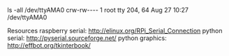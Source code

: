 ls -all /dev/ttyAMA0
crw-rw---- 1 root tty 204, 64 Aug 27 10:27 /dev/ttyAMA0

Resources
raspberry serial: http://elinux.org/RPi_Serial_Connection
python serial: http://pyserial.sourceforge.net/
python graphics: http://effbot.org/tkinterbook/

